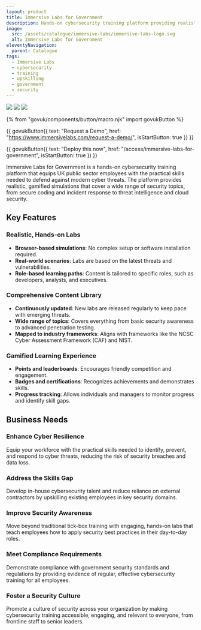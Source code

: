 ```yaml
---
layout: product
title: Immersive Labs for Government
description: Hands-on cybersecurity training platform providing realistic simulations to upskill UK public sector employees and enhance cyber resilience.
image:
  src: /assets/catalogue/immersive-labs/immersive-labs-logo.svg
  alt: Immersive Labs for Government
eleventyNavigation:
  parent: Catalogue
tags:
  - Immersive Labs
  - cybersecurity
  - training
  - upskilling
  - government
  - security
---
```


![](https://img.shields.io/badge/provider-Immersive_Labs-purple)
![](https://img.shields.io/badge/owner-private_sector-orange)
![](https://img.shields.io/badge/access-NDX_OIDC-green)

{% from "govuk/components/button/macro.njk" import govukButton %}

{{ govukButton({
  text: "Request a Demo",
  href: "https://www.immersivelabs.com/request-a-demo/",
  isStartButton: true
}) }}
</br>

{{ govukButton({
  text: "Deploy this now",
  href: "/access/immersive-labs-for-government",
  isStartButton: true
}) }}

Immersive Labs for Government is a hands-on cybersecurity training platform that equips UK public sector employees with the practical skills needed to defend against modern cyber threats. The platform provides realistic, gamified simulations that cover a wide range of security topics, from secure coding and incident response to threat intelligence and cloud security.

## Key Features

### Realistic, Hands-on Labs

- **Browser-based simulations**: No complex setup or software installation required.
- **Real-world scenarios**: Labs are based on the latest threats and vulnerabilities.
- **Role-based learning paths**: Content is tailored to specific roles, such as developers, analysts, and executives.

### Comprehensive Content Library

- **Continuously updated**: New labs are released regularly to keep pace with emerging threats.
- **Wide range of topics**: Covers everything from basic security awareness to advanced penetration testing.
- **Mapped to industry frameworks**: Aligns with frameworks like the NCSC Cyber Assessment Framework (CAF) and NIST.

### Gamified Learning Experience

- **Points and leaderboards**: Encourages friendly competition and engagement.
- **Badges and certifications**: Recognizes achievements and demonstrates skills.
- **Progress tracking**: Allows individuals and managers to monitor progress and identify skill gaps.

## Business Needs

### Enhance Cyber Resilience

Equip your workforce with the practical skills needed to identify, prevent, and respond to cyber threats, reducing the risk of security breaches and data loss.

### Address the Skills Gap

Develop in-house cybersecurity talent and reduce reliance on external contractors by upskilling existing employees in key security domains.

### Improve Security Awareness

Move beyond traditional tick-box training with engaging, hands-on labs that teach employees how to apply security best practices in their day-to-day roles.

### Meet Compliance Requirements

Demonstrate compliance with government security standards and regulations by providing evidence of regular, effective cybersecurity training for all employees.

### Foster a Security Culture

Promote a culture of security across your organization by making cybersecurity training accessible, engaging, and relevant to everyone, from frontline staff to senior leaders.
